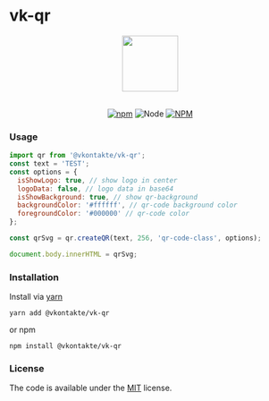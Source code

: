 # vk-qr

<div align="center">
  <a href="https://github.com/VKCOM/vk-qr">
    <img width="100" height="100" src="https://pp.userapi.com/c851220/v851220335/125ec2/RB-gm_NGv9c.jpg">
  </a>
  <br>
  <br>

[![npm][npm]][npm-url]
![Node](https://img.shields.io/node/v/@vkontakte/vk-qr.svg)
[![NPM](https://img.shields.io/npm/dt/@vkontakte/vk-qr.svg)](https://www.npmjs.com/package/@vkontakte/vk-qr)

</div>

### Usage

```js
import qr from '@vkontakte/vk-qr';
const text = 'TEST';
const options = {
  isShowLogo: true, // show logo in center
  logoData: false, // logo data in base64
  isShowBackground: true, // show qr-background
  backgroundColor: '#ffffff', // qr-code background color
  foregroundColor: '#000000' // qr-code color
};

const qrSvg = qr.createQR(text, 256, 'qr-code-class', options);

document.body.innerHTML = qrSvg;
```

### Installation

Install via [yarn](https://github.com/yarnpkg/yarn)

    yarn add @vkontakte/vk-qr

or npm

    npm install @vkontakte/vk-qr

### License

The code is available under the [MIT](LICENSE) license.

[npm]: https://img.shields.io/npm/v/@vkontakte/vk-qr.svg
[npm-url]: https://npmjs.com/package/@vkontakte/vk-qr
